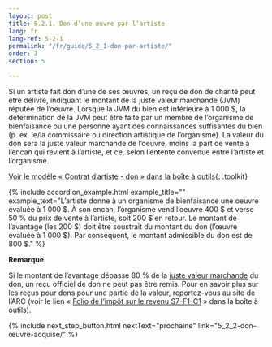 ```yaml
---
layout: post
title: 5.2.1. Don d’une œuvre par l’artiste
lang: fr
lang-ref: 5-2-1
permalink: "/fr/guide/5_2_1-don-par-artiste/"
order: 3
section: 5

---
```

Si un artiste fait don d’une de ses œuvres, un reçu de don de charité peut être délivré, indiquant le montant de la juste valeur marchande (JVM) réputée de l’oeuvre. Lorsque la JVM du bien est inférieure à 1 000 $, la détermination de la JVM peut être faite par un membre de l’organisme de bienfaisance ou une personne ayant des connaissances suffisantes du bien (p. ex. le/la commissaire ou direction artistique de l’organisme). La valeur du don sera la juste valeur marchande de l’oeuvre, moins la part de vente à l’encan qui revient à l’artiste, et ce, selon l’entente convenue entre l’artiste et l’organisme.

[Voir le modèle « Contrat d’artiste - don » dans la boîte à outils]({{site.baseurl}}/fr/boîte_à_outils/modèles/){: .toolkit}

{% include accordion_example.html
example_title=""
example_text="L’artiste donne à un organisme de bienfaisance une oeuvre évaluée à 1 000 $. À son encan, l’organisme vend l’oeuvre 400 $ et verse 50 % du prix de vente à l’artiste, soit 200 $ en retour. Le montant de l’avantage (les 200 $) doit être soustrait du montant du don (l’œuvre évaluée à 1 000 $). Par conséquent, le montant admissible du don est de 800 $."
%}

**Remarque**

Si le montant de l’avantage dépasse 80 % de la [juste valeur marchande]({{site.baseurl}}/fr/boîte_à_outils/lexique/) du don, un reçu officiel de don ne peut pas être remis. Pour en savoir plus sur les reçus pour dons pour une partie de la valeur, reportez-vous au site de l’ARC (voir le lien « [Folio de l’impôt sur le revenu S7-F1-C1](https://www.canada.ca/fr/agence-revenu/services/organismes-bienfaisance-dons/organismes-bienfaisance/exploitation-organisme-bienfaisance-enregistre/remise-recus/recus-dons-partie-valeur.html) » dans la boîte à outils).

{% include next_step_button.html nextText="prochaine" link="5_2_2-don-œuvre-acquise/" %}